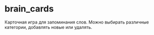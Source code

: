 # brain_cards
Карточная игра для запоминания слов. 
Можно выбирать различные категории, добавлять новые или удалять.
